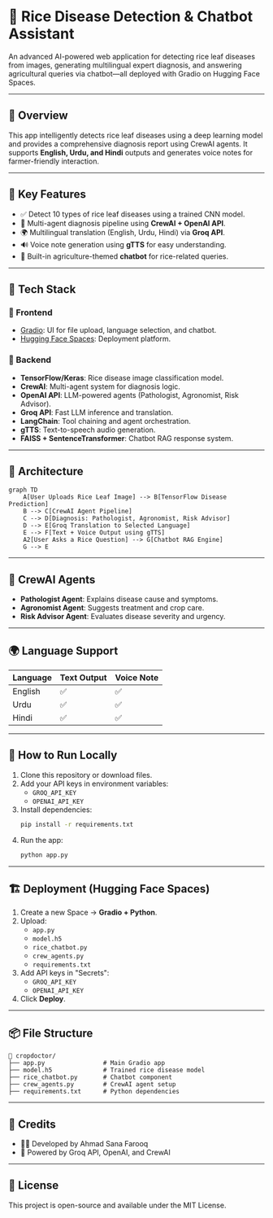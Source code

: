 
# 🌾 Rice Disease Detection & Chatbot Assistant

An advanced AI-powered web application for detecting rice leaf diseases from images, generating multilingual expert diagnosis, and answering agricultural queries via chatbot—all deployed with Gradio on Hugging Face Spaces.

---

## 📌 Overview

This app intelligently detects rice leaf diseases using a deep learning model and provides a comprehensive diagnosis report using CrewAI agents. It supports **English, Urdu, and Hindi** outputs and generates voice notes for farmer-friendly interaction.

---

## 🎯 Key Features

- ✅ Detect 10 types of rice leaf diseases using a trained CNN model.
- 🧠 Multi-agent diagnosis pipeline using **CrewAI + OpenAI API**.
- 🌍 Multilingual translation (English, Urdu, Hindi) via **Groq API**.
- 🔊 Voice note generation using **gTTS** for easy understanding.
- 🤖 Built-in agriculture-themed **chatbot** for rice-related queries.

---

## 🧪 Tech Stack

### 🎨 Frontend
- [Gradio](https://www.gradio.app/): UI for file upload, language selection, and chatbot.
- [Hugging Face Spaces](https://huggingface.co/spaces): Deployment platform.

### 🧠 Backend
- **TensorFlow/Keras**: Rice disease image classification model.
- **CrewAI**: Multi-agent system for diagnosis logic.
- **OpenAI API**: LLM-powered agents (Pathologist, Agronomist, Risk Advisor).
- **Groq API**: Fast LLM inference and translation.
- **LangChain**: Tool chaining and agent orchestration.
- **gTTS**: Text-to-speech audio generation.
- **FAISS + SentenceTransformer**: Chatbot RAG response system.

---

## 🧬 Architecture

```mermaid
graph TD
    A[User Uploads Rice Leaf Image] --> B[TensorFlow Disease Prediction]
    B --> C[CrewAI Agent Pipeline]
    C --> D[Diagnosis: Pathologist, Agronomist, Risk Advisor]
    D --> E[Groq Translation to Selected Language]
    E --> F[Text + Voice Output using gTTS]
    A2[User Asks a Rice Question] --> G[Chatbot RAG Engine]
    G --> E
```

---

## 🤖 CrewAI Agents

- **Pathologist Agent**: Explains disease cause and symptoms.
- **Agronomist Agent**: Suggests treatment and crop care.
- **Risk Advisor Agent**: Evaluates disease severity and urgency.

---

## 🌍 Language Support

| Language | Text Output | Voice Note |
|----------|-------------|------------|
| English  | ✅           | ✅          |
| Urdu     | ✅           | ✅          |
| Hindi    | ✅           | ✅          |

---

## 🚀 How to Run Locally

1. Clone this repository or download files.
2. Add your API keys in environment variables:
   - `GROQ_API_KEY`
   - `OPENAI_API_KEY`
3. Install dependencies:
   ```bash
   pip install -r requirements.txt
   ```
4. Run the app:
   ```bash
   python app.py
   ```

---

## 🏗️ Deployment (Hugging Face Spaces)

1. Create a new Space → **Gradio + Python**.
2. Upload:
   - `app.py`
   - `model.h5`
   - `rice_chatbot.py`
   - `crew_agents.py`
   - `requirements.txt`
3. Add API keys in "Secrets":
   - `GROQ_API_KEY`
   - `OPENAI_API_KEY`
4. Click **Deploy**.

---

## 📦 File Structure

```
📁 cropdoctor/
├── app.py                # Main Gradio app
├── model.h5              # Trained rice disease model
├── rice_chatbot.py       # Chatbot component
├── crew_agents.py        # CrewAI agent setup
├── requirements.txt      # Python dependencies
```

---

## 🙌 Credits

- 🧑‍💻 Developed by Ahmad Sana Farooq
- 🤖 Powered by Groq API, OpenAI, and CrewAI

---

## 📜 License

This project is open-source and available under the MIT License.
